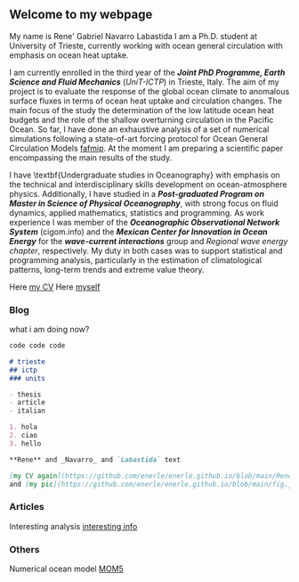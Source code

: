 ## Welcome to my webpage

My name is Rene' Gabriel Navarro Labastida
I am a  Ph.D. student at University of Trieste, currently working with ocean general circulation with emphasis on ocean heat uptake.

I am currently enrolled in the third year of the ***Joint PhD Programme, Earth Science and Fluid Mechanics*** (_UniT-ICTP_) in Trieste, Italy. The aim of my project is to evaluate the response of the global ocean climate to anomalous surface fluxes in terms of ocean heat uptake and circulation changes.
The main focus of the study the determination of the low latitude ocean heat budgets and the role of the shallow overturning circulation in the Pacific Ocean.
So far, I have done an exhaustive analysis of a set of numerical simulations following a state-of-art forcing protocol for Ocean General Circulation Models [fafmip](http://www.fafmip.org/). At the moment I am preparing a scientific paper encompassing the main results of the study.

I have \textbf{Undergraduate studies in Oceanography} with emphasis on the technical and interdisciplinary skills development on ocean-atmosphere physics.
Additionally, I have studied in a ***Post-graduated Program on Master in Science of Physical Oceanography***, with strong focus on fluid dynamics, applied mathematics, statistics and programming. As work experience I was member of the ***Oceanographic Observational Network System*** (cigom.info) and the ***Mexican Center for Innovation in Ocean Energy*** for the ***wave-current interactions*** group and _Regional wave energy chapter_, respectively. My duty in both cases was to support statistical and programming analysis, particularly in the estimation of climatological patterns, long-term trends and extreme value theory.

Here [my CV](https://github.com/enerle/enerle.github.io/blob/main/ReneNavarro_CV.pdf)
Here [myself](https://raw.githubusercontent.com/enerle/enerle.github.io/main/fig.jpeg)

### Blog

what i am doing now?

```markdown
code code code

# trieste
## ictp
### units

- thesis
- article
- italian

1. hola
2. ciao
3. hello

**Rene** and _Navarro_ and `Labastida` text

[my CV again](https://github.com/enerle/enerle.github.io/blob/main/ReneNavarro_CV.pdf) and 
and [my pic](https://github.com/enerle/enerle.github.io/blob/main/fig.jpeg)

```
### Articles
Interesting analysis [interesting info](https://agupubs.onlinelibrary.wiley.com/doi/full/10.1029/2019MS002027) 

### Others
Numerical ocean model [MOM5](https://mom-ocean.github.io/)
